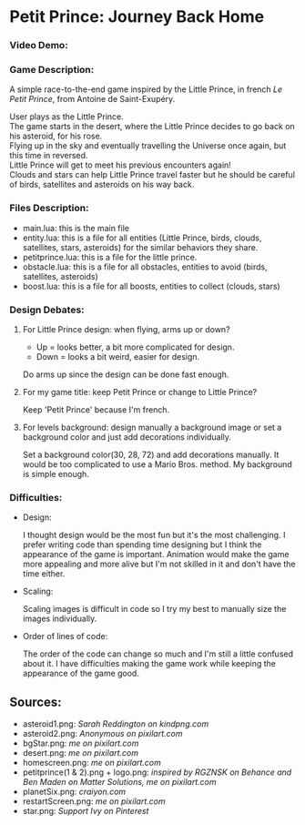# Petit Prince: Journey Back Home

### Video Demo: <url>

### Game Description:
A simple race-to-the-end game inspired by the Little Prince, in french *Le Petit Prince*, from Antoine de Saint-Exupéry.

User plays as the Little Prince. <br>
The game starts in the desert, where the Little Prince decides to go back on his asteroid, for his rose. <br>
Flying up in the sky and eventually travelling the Universe once again, but this time in reversed. <br>
Little Prince will get to meet his previous encounters again! <br>
Clouds and stars can help Little Prince travel faster but he should be careful of birds, satellites and asteroids on his way back.

### Files Description:
- main.lua: this is the main file
- entity.lua: this is a file for all entities (Little Prince, birds, clouds, satellites, stars, asteroids)  for the similar behaviors they share.
- petitprince.lua: this is a file for the little prince.
- obstacle.lua: this is a file for all obstacles, entities to avoid (birds, satellites, asteroids)
- boost.lua: this is a file for all boosts, entities to collect (clouds, stars)

### Design Debates:
1. For Little Prince design: when flying, arms up or down?
   - Up = looks better, a bit more complicated for design.
   - Down = looks a bit weird, easier for design.
   
   Do arms up since the design can be done fast enough.
2. For my game title: keep Petit Prince or change to Little Prince?

   Keep 'Petit Prince' because I'm french.
3. For levels background: design manually a background image or set a background color and just add decorations individually.

    Set a background color(30, 28, 72) and add decorations manually.
    It would be too complicated to use a Mario Bros. method.
    My background is simple enough. 

### Difficulties:
- Design:

   I thought design would be the most fun but it's the most challenging.
   I prefer writing code than spending time designing but I think the appearance of the game is important.
   Animation would make the game more appealing and more alive but I'm not skilled in it and don't have the time either.
- Scaling:

   Scaling images is difficult in code so I try my best to manually size the images individually.
- Order of lines of code:

   The order of the code can change so much and I'm still a little confused about it.
   I have difficulties making the game work while keeping the appearance of the game good.

## Sources:
- asteroid1.png: *Sarah Reddington on kindpng.com*
- asteroid2.png: *Anonymous on pixilart.com*
- bgStar.png: *me on pixilart.com*
- desert.png: *me on pixilart.com*
- homescreen.png: *me on pixilart.com*
- petitprince(1 & 2).png + logo.png: *inspired by RGZNSK on Behance and Ben Maden on Matter Solutions, me on pixilart.com*
- planetSix.png: *craiyon.com*
- restartScreen.png: *me on pixilart.com*
- star.png: *Support Ivy on Pinterest*